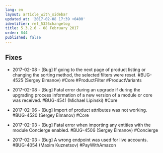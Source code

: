 ```yaml
---
lang: en
layout: article_with_sidebar
updated_at: '2017-02-08 17:39 +0400'
identifier: ref_5326changelog
title: 5.3.2.6 - 08 February 2017
order: 844
published: false
---
```

## Fixes

* 2017-02-08 - [Bug] If going to the next page of product listing or changing the sorting method, the selected filters were reset. #BUG-4525 (Sergey Elmanov) #Core #ProductFilter #ProductVariants

* 2017-02-08 - [Bug] Fatal error during an upgrade if during the upgrading process information of a new version of a module or core was received. #BUG-4541 (Michael Lipinski) #Core

* 2017-02-06 - [Bug] Import of product attributes was not working. #BUG-4520 (Sergey Elmanov) #Core

* 2017-02-03 - [Bug] Fatal error when importing any entities with the module Concierge enabled. #BUG-4506 (Sergey Elmanov) #Concierge

* 2017-02-03 - [Bug] A wrong endpoint was used for live accounts. #BUG-4054 (Maxim Kuznetsov) #PayWithAmazon

